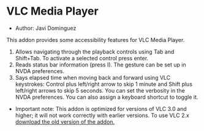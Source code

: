 # VLC Media Player #

* Author: Javi Dominguez

This addon provides some accessibility features for VLC Media Player.

1. Allows navigating through the playback controls using Tab and Shift+Tab. To activate a selected control press enter.
2. Reads status bar information (press I). The  gesture can be set up in NVDA preferences.
3. Says elapsed time when moving back and forward using  VLC keystrokes: Control plus left/right arrow to skip 1 minute and  Shift plus left/right arrows to skip 5 seconds. You can set the  verbosity in the NVDA preferences. You can also assign a keyboard shortcut to toggle it.

* Important note: This addon is optimized for versions of VLC 3.0 and higher; it will not work correctly with earlier versions. To use VLC 2.x [download the old version of the addon.](http://addons.nvda-project.org/files/get.php?file=vlc)
